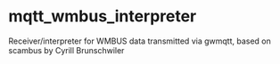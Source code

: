 # mqtt_wmbus_interpreter
Receiver/interpreter for WMBUS data transmitted  via gwmqtt, based on scambus by Cyrill Brunschwiler
